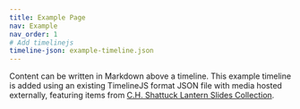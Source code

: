 ```yaml
---
title: Example Page
nav: Example
nav_order: 1
# Add timelinejs
timeline-json: example-timeline.json
---
```


Content can be written in Markdown above a timeline.
This example timeline is added using an existing TimelineJS format JSON file with media hosted externally, featuring items from [C.H. Shattuck Lantern Slides Collection](https://www.lib.uidaho.edu/digital/shattuck/).
